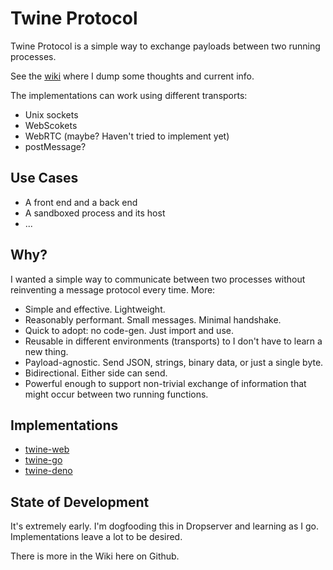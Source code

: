 # Twine Protocol

Twine Protocol is a simple way to exchange payloads between two running processes.

See the [wiki](https://github.com/teleclimber/twine-protocol/wiki/The-Twine-Protocol) where I dump some thoughts and current info.

The implementations can work using different transports:

- Unix sockets
- WebScokets
- WebRTC (maybe? Haven't tried to implement yet)
- postMessage?

## Use Cases

- A front end and a back end
- A sandboxed process and its host
- ...

## Why?

I wanted a simple way to communicate between two processes without reinventing a message protocol every time. More:

- Simple and effective. Lightweight.
- Reasonably performant. Small messages. Minimal handshake.
- Quick to adopt: no code-gen. Just import and use.
- Reusable in different environments (transports) to I don't have to learn a new thing.
- Payload-agnostic. Send JSON, strings, binary data, or just a single byte.
- Bidirectional. Either side can send.
- Powerful enough to support non-trivial exchange of information that might occur between two running functions.

## Implementations

- [twine-web](https://github.com/teleclimber/twine-web) 
- [twine-go](https://github.com/teleclimber/twine-go)
- [twine-deno](https://github.com/teleclimber/twine-deno)

## State of Development

It's extremely early. I'm dogfooding this in Dropserver and learning as I go. Implementations leave a lot to be desired.

There is more in the Wiki here on Github.
